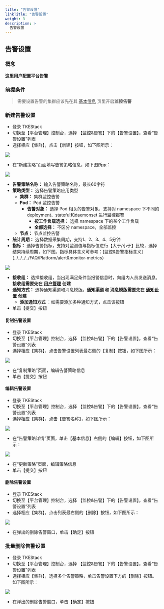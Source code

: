 ```yaml
---
title: "告警设置"
linkTitle: "告警设置"
weight: 3
description: >
  告警设置
---
```


## 告警设置

### 概念

**这里用户配置平台告警**

### 前提条件

> 需要设置告警的集群应该先在其 [基本信息](https://github.com/tkestack/tke/blob/master/docs/guide/zh-CN/products/platform/cluster.md#%E5%9F%BA%E6%9C%AC%E4%BF%A1%E6%81%AF) 页里开启**监控告警**

### 新建告警设置

* 登录 TKEStack
* 切换至【平台管理】控制台，选择 【监控&告警】下的【告警设置】，查看“告警设置”列表
* 选择相应【集群】，点击【新建】按钮，如下图所示： 

![](../../../../../images/image%20%28110%29.png)

* 在“新建策略”页面填写告警策略信息，如下图所示： 

![](../../../../../images/image%20%2822%29.png)

* **告警策略名称：** 输入告警策略名称，最长60字符
* **策略类型：** 选择告警策略应用类型
  * **集群：** 集群监控告警
  * **Pod：** Pod 监控告警
    * **告警对象：** 选择 Pod 相关的告警对象，支持对 namespace 下不同的 deployment、stateful和daemonset 进行监控报警
      * **按工作负载选择：** 选择 namespace 下的某个工作负载
      * **全部选择：** 不区分 namespace，全部监控
  * **节点：** 节点监控告警
* **统计周期：** 选择数据采集周期，支持1、2、3、4、5分钟
* **指标：** 选择告警指标，支持对监测值与指标值进行【大于/小于】比较，选择结果持续周期，如下图。指标具体含义可参考：\[监控&告警指标含义\]\(../../../../FAQ/Platform/alert&monitor-metrics） 

![](../../../../../images/image%20%2885%29.png)

* **接收组：** 选择接收组，当出现满足条件当报警信息时，向组内人员发送消息。**接收组需要先在** [**用户管理**](https://github.com/tkestack/tke/blob/master/docs/guide/zh-CN/products/platform/accessmanagement/user.md#%E7%94%A8%E6%88%B7%E7%BB%84) **创建**
* **通知方式：** 选择通知渠道和消息模版。**通知渠道 和 消息模版需要先在** [**通知设置**](https://github.com/tkestack/tke/blob/master/docs/guide/zh-CN/products/platform/monitor%26alert/notification.md) **创建**
  * **添加通知方式** ：如需要添加多种通知方式，点击该按钮
* 单击【提交】按钮

#### 复制告警设置

* 登录 TKEStack
* 切换至【平台管理】控制台，选择 【监控&告警】下的【告警设置】，查看“告警设置”列表
* 选择相应【集群】，点击告警设置列表最右侧的【复制】按钮，如下图所示： 

![](../../../../../images/image%20%28138%29.png)

* 在“复制策略”页面，编辑告警策略信息
* 单击【提交】按钮

#### 编辑告警设置

* 登录 TKEStack
* 切换至【平台管理】控制台，选择 【监控&告警】下的【告警设置】，查看“告警设置”列表
* 选择相应【集群】，点击【告警名称】，如下图所示： 

![](../../../../../images/image%20%2827%29.png)

* 在“告警策略详情”页面，单击【基本信息】右侧的【编辑】按钮，如下图所示： 

![](../../../../../images/image%20%28115%29.png)

* 在“更新策略”页面，编辑策略信息
* 单击【提交】按钮

#### 删除告警设置

* 登录 TKEStack
* 切换至【平台管理】控制台，选择 【监控&告警】下的【告警设置】，查看“告警设置”列表
* 选择相应【集群】，点击列表最右侧的【删除】按钮，如下图所示： 

![](../../../../../images/image%20%2854%29.png)

* 在弹出的删除告警窗口，单击【确定】按钮

### 批量删除告警设置

* 登录 TKEStack
* 切换至【平台管理】控制台，选择 【监控&告警】下的【告警设置】，查看“告警设置”列表
* 选择相应【集群】，选择多个告警策略，单击告警设置下方的【删除】按钮。如下图所示： 

![](../../../../../images/image%20%2895%29.png)

* 在弹出的删除告警窗口，单击【确定】按钮

